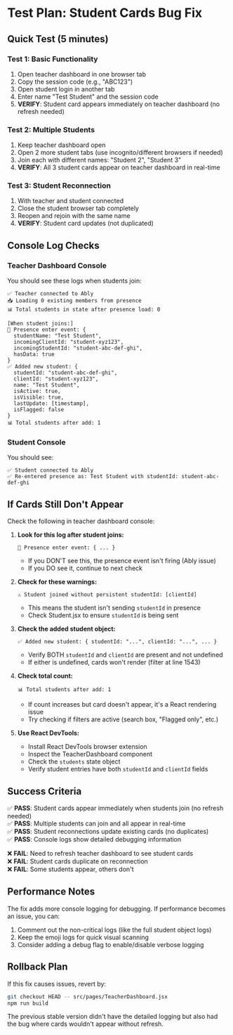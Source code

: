 # Test Plan: Student Cards Bug Fix

## Quick Test (5 minutes)

### Test 1: Basic Functionality
1. Open teacher dashboard in one browser tab
2. Copy the session code (e.g., "ABC123")
3. Open student login in another tab
4. Enter name "Test Student" and the session code
5. **VERIFY**: Student card appears immediately on teacher dashboard (no refresh needed)

### Test 2: Multiple Students
1. Keep teacher dashboard open
2. Open 2 more student tabs (use incognito/different browsers if needed)
3. Join each with different names: "Student 2", "Student 3"
4. **VERIFY**: All 3 student cards appear on teacher dashboard in real-time

### Test 3: Student Reconnection
1. With teacher and student connected
2. Close the student browser tab completely
3. Reopen and rejoin with the same name
4. **VERIFY**: Student card updates (not duplicated)

## Console Log Checks

### Teacher Dashboard Console
You should see these logs when students join:

```
✅ Teacher connected to Ably
📥 Loading 0 existing members from presence
📊 Total students in state after presence load: 0

[When student joins:]
👤 Presence enter event: {
  studentName: "Test Student",
  incomingClientId: "student-xyz123",
  incomingStudentId: "student-abc-def-ghi",
  hasData: true
}
✅ Added new student: {
  studentId: "student-abc-def-ghi",
  clientId: "student-xyz123",
  name: "Test Student",
  isActive: true,
  isVisible: true,
  lastUpdate: [timestamp],
  isFlagged: false
}
📊 Total students after add: 1
```

### Student Console
You should see:
```
✅ Student connected to Ably
✅ Re-entered presence as: Test Student with studentId: student-abc-def-ghi
```

## If Cards Still Don't Appear

Check the following in teacher dashboard console:

1. **Look for this log after student joins:**
   ```
   👤 Presence enter event: { ... }
   ```
   - If you DON'T see this, the presence event isn't firing (Ably issue)
   - If you DO see it, continue to next check

2. **Check for these warnings:**
   ```
   ⚠️ Student joined without persistent studentId: [clientId]
   ```
   - This means the student isn't sending `studentId` in presence
   - Check Student.jsx to ensure `studentId` is being sent

3. **Check the added student object:**
   ```
   ✅ Added new student: { studentId: "...", clientId: "...", ... }
   ```
   - Verify BOTH `studentId` and `clientId` are present and not undefined
   - If either is undefined, cards won't render (filter at line 1543)

4. **Check total count:**
   ```
   📊 Total students after add: 1
   ```
   - If count increases but card doesn't appear, it's a React rendering issue
   - Try checking if filters are active (search box, "Flagged only", etc.)

5. **Use React DevTools:**
   - Install React DevTools browser extension
   - Inspect the TeacherDashboard component
   - Check the `students` state object
   - Verify student entries have both `studentId` and `clientId` fields

## Success Criteria

✅ **PASS**: Student cards appear immediately when students join (no refresh needed)  
✅ **PASS**: Multiple students can join and all appear in real-time  
✅ **PASS**: Student reconnections update existing cards (no duplicates)  
✅ **PASS**: Console logs show detailed debugging information  

❌ **FAIL**: Need to refresh teacher dashboard to see student cards  
❌ **FAIL**: Student cards duplicate on reconnection  
❌ **FAIL**: Some students appear, others don't  

## Performance Notes

The fix adds more console logging for debugging. If performance becomes an issue, you can:
1. Comment out the non-critical logs (like the full student object logs)
2. Keep the emoji logs for quick visual scanning
3. Consider adding a debug flag to enable/disable verbose logging

## Rollback Plan

If this fix causes issues, revert by:
```bash
git checkout HEAD -- src/pages/TeacherDashboard.jsx
npm run build
```

The previous stable version didn't have the detailed logging but also had the bug where cards wouldn't appear without refresh.

